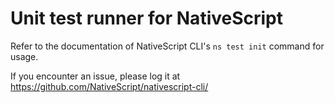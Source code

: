 Unit test runner for NativeScript
=================================

Refer to the documentation of NativeScript CLI's `ns test init` command for usage.

If you encounter an issue, please log it at https://github.com/NativeScript/nativescript-cli/
